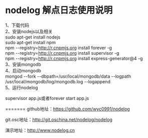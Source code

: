nodelog 解点日志使用说明
=======
1、下载代码<br>
2、安装nodejs以及相关<br>
    sudo apt-get install nodejs<br>
    sudo apt-get install npm<br>
    npm --registry=http://r.cnpmjs.org install  forever -g<br>
    npm --registry=http://r.cnpmjs.org install  supervisor -g<br>
    npm --registry=http://r.cnpmjs.org install  express-generator@4 -g<br>
3、安装mongodb<br>
4、启动mongodb<br>
 mongod --fork --dbpath=/usr/local/mongodb/data --logpath /usr/local/mongodb/log/mongodb.log --logappend</br>
5、运行nodelog<br>

supervisor app.js或者forever start app.js<br>

=======
github地址：https://github.com/wyc0991/nodelog

git.osc地址：http://git.oschina.net/nodelog/nodelog

演示地址：http://www.nodelog.cn

